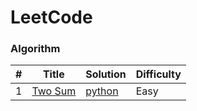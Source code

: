 # LeetCode

### Algorithm

| # | Title | Solution | Difficulty |
|---| ----- | -------- | ---------- |
|1  |[Two Sum](https://leetcode.com/problems/two-sum/#/description) | [python](./algorithms/python/twoSum/twoSum.py)|Easy|
